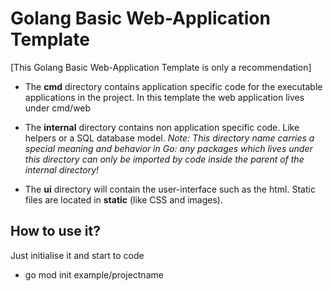 # Golang Basic Web-Application Template

[This Golang Basic Web-Application Template is only a recommendation]

- The **cmd** directory contains application specific code for the executable applications in the project. In this template the web application lives under cmd/web


- The **internal** directory contains non application specific code. Like helpers or a SQL database model. 
*Note: This directory name carries a special meaning and behavior in Go: any packages which lives under this directory can only be imported by code inside the parent of the internal directory!*


- The **ui** directory will contain the user-interface such as the html. Static files are located in **static** (like CSS and images).


## How to use it?

Just initialise it and start to code
- go mod init example/projectname